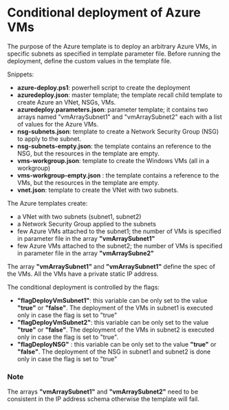 <properties
   pageTitle="Conditional deployment of Azure VMs"
   description="Azure template to make a conditional deployment of Azure VMs"
   services=""
   documentationCenter="na"
   authors="fabferri"
   manager=""
   editor=""/>

<tags
   ms.service="configuration-Example-Azure"
   ms.devlang="na"
   ms.topic="article"
   ms.tgt_pltfrm="na"
   ms.workload="na"
   ms.date="25/11/2016"
   ms.author="fabferri" />

# Conditional deployment of Azure VMs

The purpose of the Azure template is to deploy an arbitrary Azure VMs, in specific subnets as specified in template parameter file.
Before running the deployment, define the custom values in the template file.

Snippets:

- **azure-deploy.ps1**: powerhell script to create the deployment
- **azuredeploy.json**: master template; the template recall child template to create Azure an VNet, NSGs, VMs.
- **azuredeploy.parameters.json**: parameter template; it contains two arrays named "vmArraySubnet1" and "vmArraySubnet2" each with a list of values for the Azure VMs.
- **nsg-subnets.json**: template to create a Network Security Group (NSG) to apply to the subnet. 
- **nsg-subnets-empty.json**: the template contains an reference to the NSG, but the resources in the template are empty.
- **vms-workgroup.json**: template to create the Windows VMs (all in a workgroup)
- **vms-workgroup-empty.json** : the template contains a reference to the VMs, but the resources in the template are empty.
- **vnet.json**: template to create the VNet with two subnets.

The Azure templates create:

- a VNet with two subnets (subnet1, subnet2)
- a Network Security Group applied to the subnets
- few Azure VMs attached to the subnet1; the number of VMs is specified in parameter file in the array **"vmArraySubnet1"**
- few Azure VMs attached to the subnet2; the number of VMs is specified in parameter file in the array **"vmArraySubne2"**

The array **"vmArraySubnet1"** and **"vmArraySubnet1"** define the spec of the VMs.
All the VMs have a private static IP address.

The conditional deployment is controlled by the flags:

- **"flagDeployVmSubnet1"**: this variable can be only set to the value **"true"** or **"false"**. The deployment of the VMs in subnet1 is executed only in case the flag is set to "true"
- **"flagDeployVmSubnet2"**: this variable can be only set to the value **"true"** or **"false"**. The deployment of the VMs in subnet2 is executed only in case the flag is set to "true".
- **"flagDeployNSG"** : this variable can be only set to the value **"true"** or **"false"**. The deployment of the NSG in subnet1 and subnet2 is done only in case the flag is set to "true" 


### Note
The arrays **"vmArraySubnet1"** and **"vmArraySubnet2"** need to be consistent in the IP address schema otherwise the template will fail.